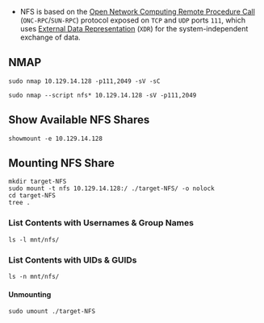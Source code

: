 - NFS is based on the [Open Network Computing Remote Procedure Call](https://en.wikipedia.org/wiki/Sun_RPC) (`ONC-RPC`/`SUN-RPC`) protocol exposed on `TCP` and `UDP` ports `111`, which uses [External Data Representation](https://en.wikipedia.org/wiki/External_Data_Representation) (`XDR`) for the system-independent exchange of data.
## NMAP
```shell
sudo nmap 10.129.14.128 -p111,2049 -sV -sC
```

```shell
sudo nmap --script nfs* 10.129.14.128 -sV -p111,2049
```
## Show Available NFS Shares
```shell
showmount -e 10.129.14.128
```
## Mounting NFS Share
```shell
mkdir target-NFS
sudo mount -t nfs 10.129.14.128:/ ./target-NFS/ -o nolock
cd target-NFS
tree .
```
### List Contents with Usernames & Group Names
```shell-session
ls -l mnt/nfs/
```
### List Contents with UIDs & GUIDs
```shell
ls -n mnt/nfs/
```
#### Unmounting
```shell
sudo umount ./target-NFS
```